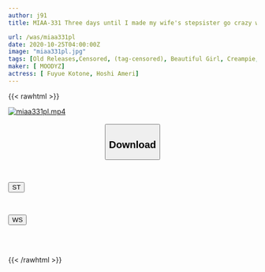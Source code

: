 ```yaml
---
author: j91
title: MIAA-331 Three days until I made my wife's stepsister go crazy with an aphrodisiac dick and turned her into a sex slave. Winter love Kotone Hoshi Ameri

url: /was/miaa331pl
date: 2020-10-25T04:00:00Z
image: "miaa331pl.jpg"
tags: [Old Releases,Censored, (tag-censored), Beautiful Girl, Creampie, Digital Mosaic, Sister]
maker: [ MOODYZ]
actress: [ Fuyue Kotone, Hoshi Ameri]
---
```



{{< rawhtml >}}

<div class="video" data-videoid="jv7W4PPZVwtz3g2">
    <a href="javascript:;">
        <img src="/was/miaa331pl/miaa331pl.jpg" width="WIDTH" height="HEIGHT" alt="miaa331pl.mp4" loading="lazy">
    </a>
</div>

<script type="text/javascript" src="https://j91.asia/asset/on-demand-st.js"></script>

<br>
  <link rel="stylesheet" href="https://j91.asia/asset/bs5.css">
  
  <center>
  <button class="btn btn-primary" type="button" data-bs-toggle="collapse" data-bs-target=".multi-collapse" aria-expanded="false" aria-controls="multiCollapseExample1 multiCollapseExample2"><h2>Download</h2></button></center>
</p>
<div class="row">
  <div class="col">
    <div class="collapse multi-collapse" id="multiCollapseExample1">
      <div class="card card-body">
	      	      <br>
<div class="buttons">  
<p><a href="https://streamtape.to/v/jv7W4PPZVwtz3g2" target="_blank"><button class="btn-hover color-3"><i class="fa fa-download"></i> ST</button></a></p></div>
    </div>
  </div>
</div>
  <div class="col">
    <div class="collapse multi-collapse" id="multiCollapseExample2">
      <div class="card card-body">
	      <br>
<div class="buttons">
<p><a href="https://wolfstream.tv/122ps7ukwgyh" target="_blank"><button class="btn-hover color-8"><i class="fa fa-download"></i> WS</button></a></p></div>
<br><br>
      </div>
    </div>
  </div>
</div>

{{< /rawhtml >}}